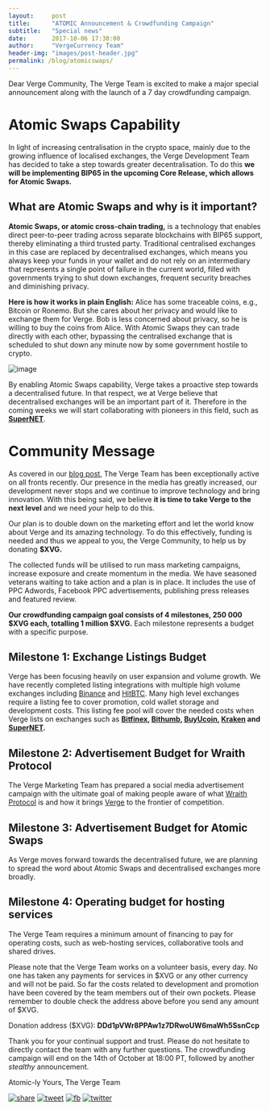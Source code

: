 ```yaml
---
layout:     post
title:      "ATOMIC Announcement & Crowdfunding Campaign"
subtitle:   "Special news"
date:       2017-10-06 17:30:00
author:     "VergeCurrency Team"
header-img: "images/post-header.jpg"
permalink: /blog/atomicswaps/
---
```


Dear Verge Community,
The Verge Team is excited to make a major special announcement along with the launch of a 7 day crowdfunding campaign.

Atomic Swaps Capability
=====================

In light of increasing centralisation in the crypto space, mainly due to the growing influence of localised exchanges, the Verge Development Team has decided to take a step towards greater decentralisation. To do this **we will be implementing BIP65 in the upcoming Core Release, which allows for Atomic Swaps.**

What are Atomic Swaps and why is it important?
------------------------

**Atomic Swaps, or atomic cross-chain trading,** is a technology that enables direct peer-to-peer trading across separate blockchains with BIP65 support, thereby eliminating a third trusted party. Traditional centralised exchanges in this case are replaced by decentralised exchanges, which means you always keep your funds in your wallet and do not rely on an intermediary that represents a single point of failure in the current world, filled with governments trying to shut down exchanges, frequent security breaches and diminishing privacy.

**Here is how it works in plain English:**
Alice has some traceable coins, e.g., Bitcoin or Ronemo. But she cares about her privacy and would like to exchange them for Verge. Bob is less concerned about privacy, so he is willing to buy the coins from Alice. With Atomic Swaps they can trade directly with each other, bypassing the centralised exchange that is scheduled to shut down any minute now by some government hostile to crypto.

![image]({{site.baseUrl}}/images/atomicswaps.png)

By enabling Atomic Swaps capability, Verge takes a proactive step towards a decentralised future. In that respect, we at Verge believe that decentralised exchanges will be an important part of it. Therefore in the coming weeks we will start collaborating with pioneers in this field, such as **[SuperNET](https://www.supernet.org/)**.

Community Message
============================

As covered in our [blog post](https://medium.com/verge-currency-xvg/september-overview-the-roadmap-update-bde7943b46ea), The Verge Team has been exceptionally active on all fronts recently. Our presence in the media has greatly increased, our development never stops and we continue to improve technology and bring innovation. With this being said, we believe **it is time to take Verge to the next level** and we need *your* help to do this.

Our plan is to double down on the marketing effort and let the world know about Verge and its amazing technology. To do this effectively, funding is needed and thus we appeal to you, the Verge Community, to help us by donating **$XVG.**

The collected funds will be utilised to run mass marketing campaigns, increase exposure and create momentum in the media. We have seasoned veterans waiting to take action and a plan is in place. It includes the use of PPC Adwords, Facebook PPC advertisements, publishing press releases and featured review.

**Our crowdfunding campaign goal consists of 4 milestones, 250 000 $XVG each, totalling 1 million $XVG.** Each milestone represents a budget with a specific purpose.

Milestone 1: Exchange Listings Budget
----------------------------

Verge has been focusing heavily on user expansion and volume growth. We have recently completed listing integrations with multiple high volume exchanges including [Binance](https://www.binance.com/) and [HitBTC](https://hitbtc.com/). Many high level exchanges require a listing fee to cover promotion, cold wallet storage and development costs. This listing fee pool will cover the needed costs when Verge lists on exchanges such as **[Bitfinex](https://www.bitfinex.com/), [Bithumb](https://www.bithumb.com/), [BuyUcoin](http://buyucoin/), [Kraken](https://www.kraken.com/) and [SuperNET](https://www.supernet.org/).**

Milestone 2: Advertisement Budget for Wraith Protocol
----------------------

The Verge Marketing Team has prepared a social media advertisement campaign with the ultimate goal of making people aware of what [Wraith Protocol](https://www.youtube.com/watch?v=Yj8AskTpra0) is and how it brings [Verge](https://vergecurrency.com/) to the frontier of competition.

Milestone 3: Advertisement Budget for Atomic Swaps
--------------------

As Verge moves forward towards the decentralised future, we are planning to spread the word about Atomic Swaps and decentralised exchanges more broadly.

Milestone 4: Operating budget for hosting services
--------------------------

The Verge Team requires a minimum amount of financing to pay for operating costs, such as web-hosting services, collaborative tools and shared drives.

Please note that the Verge Team works on a volunteer basis, every day.
No one has taken any payments for services in $XVG or any other currency and will not be paid. So far the costs related to development and promotion have been covered by the team members out of their own pockets.
Please remember to double check the address above before you send any amount of $XVG.

Donation address ($XVG):
**DDd1pVWr8PPAw1z7DRwoUW6maWh5SsnCcp**

Thank you for your continual support and trust. Please do not hesitate to directly contact the team with any further questions.
The crowdfunding campaign will end on the 14th of October at 18:00 PT, followed by another *stealthy* announcement.

Atomic-ly Yours,
The Verge Team

[![share](https://i.imgur.com/SY8iIIo.png)](https://www.facebook.com/sharer/sharer.php?u=https%3A//medium.com/verge-currency-xvg/atomic-announcement-crowdfunding-campaign-3173d1a8473d) [![tweet](https://i.imgur.com/GaU3g0i.png)](https://twitter.com/home?status=%23Verge%20Supporting%20Atomic%20Swaps%3A%20https%3A//goo.gl/uSfpgn%0A%23VergeNews%20%23XVG%20%23privacy%20%23crypto%20%20%23cryptocurrency%20%23altcoins)
[![fb](https://i.imgur.com/GUcvbwS.png)](https://www.facebook.com/VERGEcurrency/) [![twitter](https://i.imgur.com/XIYm5p4.png)](https://twitter.com/vergecurrency)
